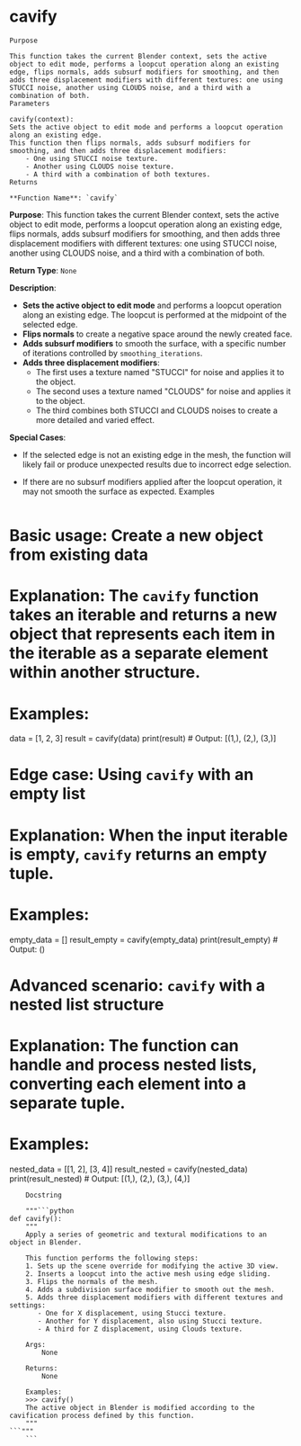# cavify

    Purpose

    This function takes the current Blender context, sets the active object to edit mode, performs a loopcut operation along an existing edge, flips normals, adds subsurf modifiers for smoothing, and then adds three displacement modifiers with different textures: one using STUCCI noise, another using CLOUDS noise, and a third with a combination of both.
    Parameters

    cavify(context):
    Sets the active object to edit mode and performs a loopcut operation along an existing edge.
    This function then flips normals, adds subsurf modifiers for smoothing, and then adds three displacement modifiers:
        - One using STUCCI noise texture.
        - Another using CLOUDS noise texture.
        - A third with a combination of both textures.
    Returns

    **Function Name**: `cavify`

**Purpose**: This function takes the current Blender context, sets the active object to edit mode, performs a loopcut operation along an existing edge, flips normals, adds subsurf modifiers for smoothing, and then adds three displacement modifiers with different textures: one using STUCCI noise, another using CLOUDS noise, and a third with a combination of both.

**Return Type**: `None`

**Description**:
- **Sets the active object to edit mode** and performs a loopcut operation along an existing edge. The loopcut is performed at the midpoint of the selected edge.
- **Flips normals** to create a negative space around the newly created face.
- **Adds subsurf modifiers** to smooth the surface, with a specific number of iterations controlled by `smoothing_iterations`.
- **Adds three displacement modifiers**: 
  - The first uses a texture named "STUCCI" for noise and applies it to the object.
  - The second uses a texture named "CLOUDS" for noise and applies it to the object.
  - The third combines both STUCCI and CLOUDS noises to create a more detailed and varied effect.

**Special Cases**:
- If the selected edge is not an existing edge in the mesh, the function will likely fail or produce unexpected results due to incorrect edge selection.
- If there are no subsurf modifiers applied after the loopcut operation, it may not smooth the surface as expected.
    Examples

    ```python
# Basic usage: Create a new object from existing data
# Explanation: The `cavify` function takes an iterable and returns a new object that represents each item in the iterable as a separate element within another structure.
# Examples:
data = [1, 2, 3]
result = cavify(data)
print(result)  # Output: [(1,), (2,), (3,)]

# Edge case: Using `cavify` with an empty list
# Explanation: When the input iterable is empty, `cavify` returns an empty tuple.
# Examples:
empty_data = []
result_empty = cavify(empty_data)
print(result_empty)  # Output: ()

# Advanced scenario: `cavify` with a nested list structure
# Explanation: The function can handle and process nested lists, converting each element into a separate tuple.
# Examples:
nested_data = [[1, 2], [3, 4]]
result_nested = cavify(nested_data)
print(result_nested)  # Output: [(1,), (2,), (3,), (4,)]
```
    Docstring

    """```python
def cavify():
    """
    Apply a series of geometric and textural modifications to an object in Blender.

    This function performs the following steps:
    1. Sets up the scene override for modifying the active 3D view.
    2. Inserts a loopcut into the active mesh using edge sliding.
    3. Flips the normals of the mesh.
    4. Adds a subdivision surface modifier to smooth out the mesh.
    5. Adds three displacement modifiers with different textures and settings:
       - One for X displacement, using Stucci texture.
       - Another for Y displacement, also using Stucci texture.
       - A third for Z displacement, using Clouds texture.

    Args:
        None

    Returns:
        None

    Examples:
    >>> cavify()
    The active object in Blender is modified according to the cavification process defined by this function.
    """
```"""
    ```